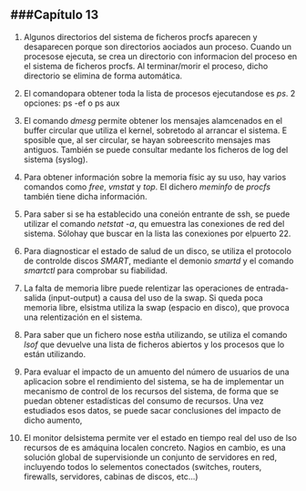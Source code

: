 ###Capítulo 13
----------------------------------------------------------------------------------------------------------------------------

1. Algunos directorios del sistema de ficheros procfs aparecen y desaparecen porque son directorios aociados  aun proceso. Cuando un procesose ejecuta, se crea un directorio con informacion del proceso en el sistema de ficheros procfs. Al terminar/morir el proceso, dicho directorio se elimina de forma automática.

2. El comandopara obtener toda la lista de procesos ejecutandose es *ps*. 2 opciones: ps -ef   o   ps aux

3. El comando *dmesg* permite obtener los mensajes alamcenados en el buffer circular que utiliza el kernel, sobretodo al arrancar el sistema. E sposible que, al ser circular, se hayan sobreescrito mensajes mas antiguos. También se puede consultar medante los ficheros de log del sistema (syslog).

4. Para obtener información sobre la memoria físic ay su uso, hay varios comandos como *free*, *vmstat* y *top*. El dichero *meminfo* de *procfs* también tiene dicha información.

5. Para saber si se ha establecido una coneión entrante de ssh, se puede utilizar el comando *netstat -a*, qu emuestra las conexiones de red del sistema. Sólohay que buscar en la lista las conexiones por elpuerto 22.

6. Para diagnosticar el estado de salud de un disco, se utiliza el protocolo de controlde discos *SMART*, mediante el demonio *smartd* y el comando *smartctl* para comprobar su fiabilidad.

7. La falta de memoria libre puede relentizar las operaciones de entrada-salida (input-output) a causa del uso de la swap. Si queda poca memoria libre, elsistma utiliza la swap (espacio en disco), que provoca una relentización en el sistema.

8. Para saber que un fichero nose estña utilizando, se utiliza el comando *lsof* que devuelve una lista de ficheros abiertos y los procesos que lo están utilizando.

9. Para evaluar el impacto de un amuento del número de usuarios de una aplicacion sobre el rendimiento del sistema, se ha de implementar un mecanismo de control de los recursos del sistema, de forma que se puedan obtener estadísticas del consumo de recursos. Una vez estudiados esos datos, se puede sacar conclusiones del impacto de dicho aumento,

10. El monitor delsistema permite ver el estado en tiempo real del uso de lso recursos de es amáquina localen concreto. Nagios en cambio, es una solución global de supervisionde un conjunto de servidores en red, incluyendo todos lo selementos conectados (switches, routers, firewalls, servidores, cabinas de discos, etc...) 

